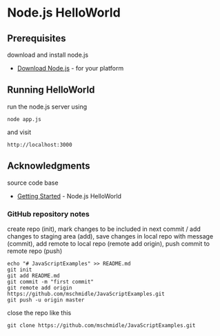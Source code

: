 # Node.js HelloWorld

## Prerequisites

download and install node.js 
* [Download Node.js](https://nodejs.org/en/download/) - for your platform

## Running HelloWorld

run the node.js server using 
```
node app.js
```
and visit
```
http://localhost:3000
```

## Acknowledgments
source code base 
* [Getting Started](https://nodejs.org/en/docs/guides/getting-started-guide/) - Node.js HelloWorld

### GitHub repository notes
create repo (init), mark changes to be included in next commit / add changes to staging area (add), save changes in local repo with message (commit), add remote to local repo (remote add origin), push commit to remote repo (push)
```
echo "# JavaScriptExamples" >> README.md
git init
git add README.md
git commit -m "first commit"
git remote add origin https://github.com/mschmidle/JavaScriptExamples.git
git push -u origin master
```
close the repo like this
```
git clone https://github.com/mschmidle/JavaScriptExamples.git
```